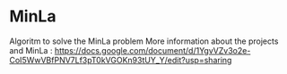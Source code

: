 # MinLa
Algoritm to solve the MinLa problem
More information about the projects and MinLa : https://docs.google.com/document/d/1YgvVZv3o2e-CoI5WwVBfPNV7Lf3pT0kVGOKn93tUY_Y/edit?usp=sharing
